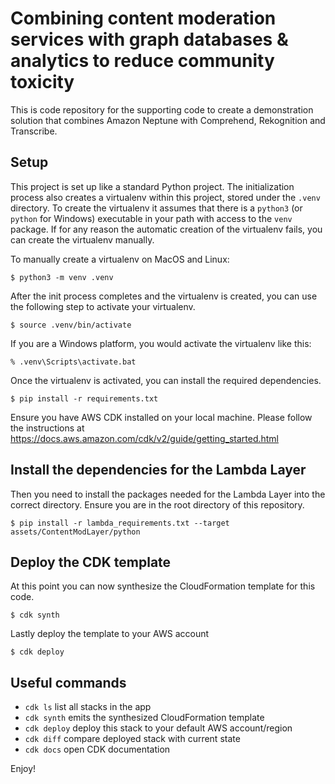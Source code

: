 
# Combining content moderation services with graph databases & analytics to reduce community toxicity 

This is code repository for the supporting code to create a demonstration solution that combines Amazon Neptune with Comprehend, Rekognition and Transcribe. 

## Setup 
This project is set up like a standard Python project.  The initialization
process also creates a virtualenv within this project, stored under the `.venv`
directory.  To create the virtualenv it assumes that there is a `python3`
(or `python` for Windows) executable in your path with access to the `venv`
package. If for any reason the automatic creation of the virtualenv fails,
you can create the virtualenv manually.

To manually create a virtualenv on MacOS and Linux:

```
$ python3 -m venv .venv
```

After the init process completes and the virtualenv is created, you can use the following
step to activate your virtualenv.

```
$ source .venv/bin/activate 
```

If you are a Windows platform, you would activate the virtualenv like this:

```
% .venv\Scripts\activate.bat
```

Once the virtualenv is activated, you can install the required dependencies.

```
$ pip install -r requirements.txt
```

Ensure you have AWS CDK installed on your local machine. Please follow the instructions at https://docs.aws.amazon.com/cdk/v2/guide/getting_started.html 

## Install the dependencies for the Lambda Layer 

Then you need to install the packages needed for the Lambda Layer into the correct directory. Ensure you are in the root directory of this repository. 

```
$ pip install -r lambda_requirements.txt --target assets/ContentModLayer/python 
```
 
## Deploy the CDK template 

At this point you can now synthesize the CloudFormation template for this code.

```
$ cdk synth
```

Lastly deploy the template to your AWS account
```
$ cdk deploy
```


## Useful commands

 * `cdk ls`          list all stacks in the app
 * `cdk synth`       emits the synthesized CloudFormation template
 * `cdk deploy`      deploy this stack to your default AWS account/region
 * `cdk diff`        compare deployed stack with current state
 * `cdk docs`        open CDK documentation

Enjoy!
